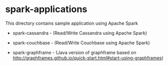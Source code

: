 # spark-applications

This directory contains sample application using Apache Spark

- spark-cassandra - (Read/Write Cassandra using Apache Spark)

- spark-couchbase - (Read/Write Couchbase using Apache Spark)

- spark-graphframe - (Java version of graphframe based on http://graphframes.github.io/quick-start.html#start-using-graphframes)
